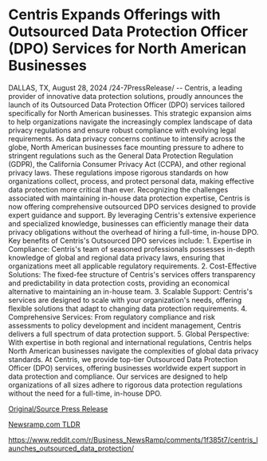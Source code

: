 # Centris Expands Offerings with Outsourced Data Protection Officer (DPO) Services for North American Businesses

DALLAS, TX, August 28, 2024 /24-7PressRelease/ -- Centris, a leading provider of innovative data protection solutions, proudly announces the launch of its Outsourced Data Protection Officer (DPO) services tailored specifically for North American businesses. This strategic expansion aims to help organizations navigate the increasingly complex landscape of data privacy regulations and ensure robust compliance with evolving legal requirements.  As data privacy concerns continue to intensify across the globe, North American businesses face mounting pressure to adhere to stringent regulations such as the General Data Protection Regulation (GDPR), the California Consumer Privacy Act (CCPA), and other regional privacy laws. These regulations impose rigorous standards on how organizations collect, process, and protect personal data, making effective data protection more critical than ever.  Recognizing the challenges associated with maintaining in-house data protection expertise, Centris is now offering comprehensive outsourced DPO services designed to provide expert guidance and support. By leveraging Centris's extensive experience and specialized knowledge, businesses can efficiently manage their data privacy obligations without the overhead of hiring a full-time, in-house DPO.  Key benefits of Centris's Outsourced DPO services include:  1. Expertise in Compliance: Centris's team of seasoned professionals possesses in-depth knowledge of global and regional data privacy laws, ensuring that organizations meet all applicable regulatory requirements. 2. Cost-Effective Solutions: The fixed-fee structure of Centris's services offers transparency and predictability in data protection costs, providing an economical alternative to maintaining an in-house team. 3. Scalable Support: Centris's services are designed to scale with your organization's needs, offering flexible solutions that adapt to changing data protection requirements. 4. Comprehensive Services: From regulatory compliance and risk assessments to policy development and incident management, Centris delivers a full spectrum of data protection support. 5. Global Perspective: With expertise in both regional and international regulations, Centris helps North American businesses navigate the complexities of global data privacy standards.  At Centris, we provide top-tier Outsourced Data Protection Officer (DPO) services, offering businesses worldwide expert support in data protection and compliance. Our services are designed to help organizations of all sizes adhere to rigorous data protection regulations without the need for a full-time, in-house DPO. 

[Original/Source Press Release](https://www.24-7pressrelease.com/press-release/513819/centris-expands-offerings-with-outsourced-data-protection-officer-dpo-services-for-north-american-businesses)
                    

[Newsramp.com TLDR](None) 

https://www.reddit.com/r/Business_NewsRamp/comments/1f385t7/centris_launches_outsourced_data_protection/